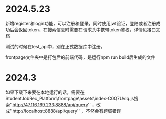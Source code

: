 # 2024.5.23
新增register和login功能，可以注册和登录，同时使用jwt验证，登陆或者注册成功后会返回token，在搜索信息时需要在请求头中携带token鉴权，详情见接口文档  

测试的时候在test_api中，别在正式数据库中注册。  

frontpage文件夹中是打包后的前端代码，是运行npm run build后生成的文件

# 2024.3
如果下载下来要在本地运行的话，需要在StudentJobRec_Platform\frontpage\assets\index-C0Q7UvIq.js搜索''http://47.116.169.233:8888/api/query''
，改成''http://localhost:8888/api/query''
，不然会有跨域错误
